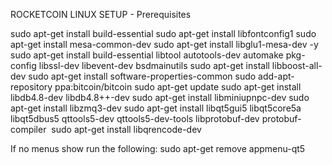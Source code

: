 ROCKETCOIN LINUX SETUP - Prerequisites

sudo apt-get install build-essential
sudo apt-get install libfontconfig1
sudo apt-get install mesa-common-dev
sudo apt-get install libglu1-mesa-dev -y
sudo apt-get install build-essential libtool autotools-dev automake pkg-config libssl-dev libevent-dev bsdmainutils
sudo apt-get install libboost-all-dev
sudo apt-get install software-properties-common
sudo add-apt-repository ppa:bitcoin/bitcoin
sudo apt-get update
sudo apt-get install libdb4.8-dev libdb4.8++-dev
sudo apt-get install libminiupnpc-dev
sudo apt-get install libzmq3-dev
sudo apt-get install libqt5gui5 libqt5core5a libqt5dbus5 qttools5-dev qttools5-dev-tools libprotobuf-dev protobuf-compiler
﻿
sudo apt-get install libqrencode-dev

If no menus show run the following:
sudo apt-get remove appmenu-qt5

